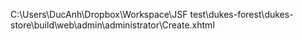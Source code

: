 C:\Users\DucAnh\Dropbox\Workspace\JSF test\dukes-forest\dukes-store\build\web\admin\administrator\Create.xhtml
